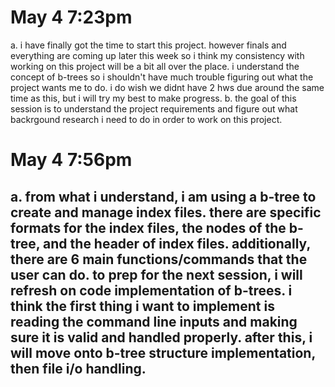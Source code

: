# May 4 7:23pm
a. i have finally got the time to start this project. however finals and everything are coming up later this week so i think my consistency with working on this project will be a bit all over the place. i understand the concept of b-trees so i shouldn't have much trouble figuring out what the project wants me to do. i do wish we didnt have 2 hws due around the same time as this, but i will try my best to make progress.
b. the goal of this session is to understand the project requirements and figure out what backrgound research i need to do in order to work on this project.

# May 4 7:56pm
a. from what i understand, i am using a b-tree to create and manage index files. there are specific formats for the index files, the nodes of the b-tree, and the header of index files. additionally, there are 6 main functions/commands that the user can do. to prep for the next session, i will refresh on code implementation of b-trees. i think the first thing i want to implement is reading the command line inputs and making sure it is valid and handled properly. after this, i will move onto b-tree structure implementation, then file i/o handling. 
---------------------------------------
